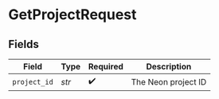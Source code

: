 # GetProjectRequest


## Fields

| Field               | Type                | Required            | Description         |
| ------------------- | ------------------- | ------------------- | ------------------- |
| `project_id`        | *str*               | :heavy_check_mark:  | The Neon project ID |